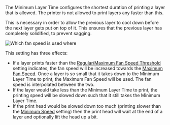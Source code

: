 The Minimum Layer Time configures the shortest duration of printing a layer that is allowed. The printer is not allowed to print layers any faster than this.

This is necessary in order to allow the previous layer to cool down before the next layer gets put on top of it. This ensures that the previous layer has completely solidified, to prevent sagging.

![Which fan speed is used where](../../../articles/images/cool_fan_speed.svg)

This setting has three effects:
* If a layer prints faster than the [Regular/Maximum Fan Speed Threshold](cool_min_layer_time_fan_speed_max.md) setting indicates, the fan speed will be increased towards the [Maximum Fan Speed](cool_fan_speed_max.md). Once a layer is so small that it takes down to the Minimum Layer Time to print, the Maximum Fan Speed will be used. The fan speed is interpolated between the two.
* If the layer would take less than the Minimum Layer Time to print, the printing speed will be slowed down such that it still takes the Minimum Layer Time.
* If the print head would be slowed down too much (printing slower than the [Minimum Speed](cool_min_speed.md) setting) then the print head will wait at the end of a layer and optionally lift the head up a bit.